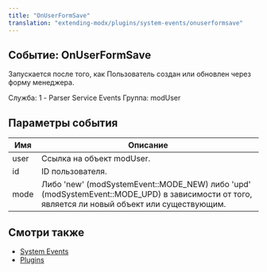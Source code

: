 ```yaml
---
title: "OnUserFormSave"
translation: "extending-modx/plugins/system-events/onuserformsave"
---
```


## Событие: OnUserFormSave

Запускается после того, как Пользователь создан или обновлен через форму менеджера.

Служба: 1 - Parser Service Events
Группа: modUser

## Параметры события

| Имя  | Описание                                                                                                                                        |
| ---- | ----------------------------------------------------------------------------------------------------------------------------------------------- |
| user | Ссылка на объект modUser.                                                                                                                       |
| id   | ID  пользователя.                                                                                                                               |
| mode | Либо 'new' (modSystemEvent::MODE\_NEW) либо 'upd' (modSystemEvent::MODE\_UPD) в зависимости от того, является ли новый объект или существующим. |

## Смотри также

- [System Events](extending-modx/plugins/system-events "System Events")
- [Plugins](extending-modx/plugins "Plugins")
